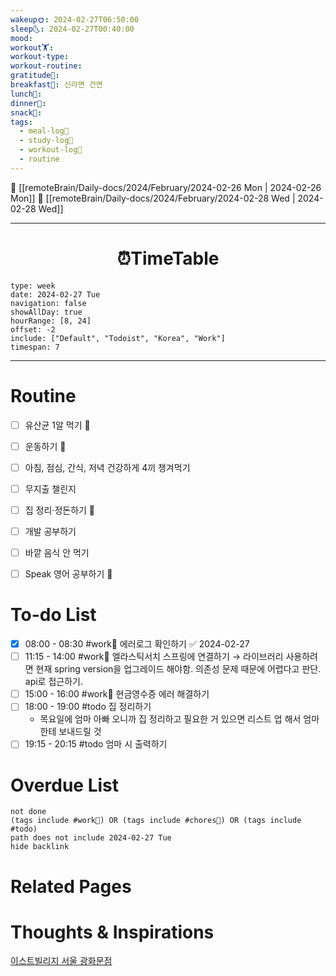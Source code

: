 ```yaml
---
wakeup🌞: 2024-02-27T06:50:00
sleep🌜: 2024-02-27T00:40:00
mood: 
workout🏋️: 
workout-type: 
workout-routine: 
gratitude🙏: 
breakfast🍳: 신라면 건면
lunch🍚: 
dinner🥗: 
snack🍬: 
tags:
  - meal-log📝
  - study-log📓
  - workout-log💪
  - routine
---
```


🔺 [[remoteBrain/Daily-docs/2024/February/2024-02-26 Mon | 2024-02-26 Mon]]
🔻 [[remoteBrain/Daily-docs/2024/February/2024-02-28 Wed | 2024-02-28 Wed]]
___
<h1> <center>⏰TimeTable </center> </h1>

```gEvent
type: week
date: 2024-02-27 Tue
navigation: false
showAllDay: true
hourRange: [8, 24]
offset: -2
include: ["Default", "Todoist", "Korea", "Work"]
timespan: 7
```

--- 


# Routine 

- [ ] 유산균 1알 먹기 🔼 
- [ ] 운동하기 🔼
- [ ] 아침, 점심, 간식, 저녁 건강하게 4끼 챙겨먹기
- [ ] 무지출 챌린지 
- [ ] 집 정리·정돈하기 🔼
- [ ] 개발 공부하기
- [ ] 바깥 음식 안 먹기 
- [ ] Speak 영어 공부하기 🔼 


# To-do List

- [x] 08:00 - 08:30 #work💼 에러로그 확인하기 ✅ 2024-02-27
- [ ] 11:15 - 14:00 #work💼 엘라스틱서치 스프링에 연결하기
	→ 라이브러리 사용하려면 현재 spring version을 업그레이드 해야함. 의존성 문제 때문에 어렵다고 판단. api로 접근하기.
- [ ] 15:00 - 16:00 #work💼 현금영수증 에러 해결하기
- [ ] 18:00 - 19:00 #todo 집 정리하기 
	- 목요일에 엄마 아빠 오니까 집 정리하고 필요한 거 있으면 리스트 업 해서 엄마한테 보내드릴 것 
- [ ] 19:15 - 20:15 #todo 엄마 시 출력하기

# Overdue List
```tasks
not done
(tags include #work💼) OR (tags include #chores🧺) OR (tags include #todo)
path does not include 2024-02-27 Tue
hide backlink
```

# Related Pages



# Thoughts & Inspirations

[이스트빌리지 서울 광화문점](https://m.place.naver.com/restaurant/1053717148/home)
